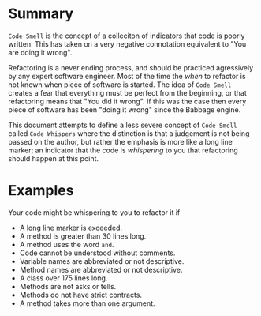 # Summary
`Code Smell` is the concept of a colleciton of indicators that code is poorly written. This has taken on a very negative connotation equivalent to "You are doing it wrong".  

Refactoring is a never ending process, and should be practiced agressively by any expert software engineer. Most of the time the *when* to refactor is not known when piece of software is started.  The idea of `Code Smell` creates a fear that everything must be perfect from the beginning, or that refactoring means that "You did it wrong". If this was the case then every piece of software has been "doing it wrong" since the Babbage engine.

This document attempts to define a less severe concept of `Code Smell` called `Code Whispers` where the distinction is that a judgement is not being passed on the author, but rather the emphasis is more like a long line marker; an indicator that the code is *whispering* to you that refactoring should happen at this point.

# Examples
Your code might be whispering to you to refactor it if
* A long line marker is exceeded.
* A method is greater than 30 lines long.
* A method uses the word `and`.
* Code cannot be understood without comments.
* Variable names are abbreviated or not descriptive.
* Method names are abbreviated or not descriptive.
* A class over 175 lines long.
* Methods are not asks or tells.
* Methods do not have strict contracts.
* A method takes more than one argument.
